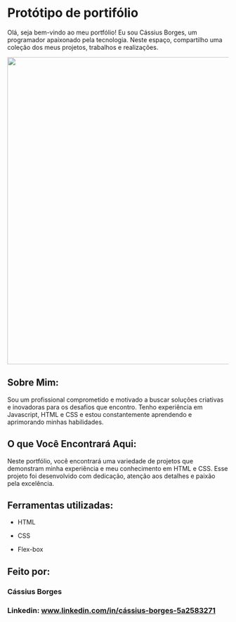 # Protótipo de portifólio

Olá, seja bem-vindo ao meu portfólio! Eu sou Cássius Borges, um programador apaixonado pela tecnologia. Neste espaço, compartilho uma coleção dos meus projetos, trabalhos e realizações.

<div align="center">
<img src = "https://github.com/Borges9/Prototipo-de-portifolio/assets/102422255/93b0bc15-f01a-4577-bd40-3835993c1f5f" width="700px" />
</div>

## Sobre Mim:
Sou um profissional comprometido e motivado a buscar soluções criativas e inovadoras para os desafios que encontro. Tenho experiência em Javascript, HTML e CSS e estou constantemente aprendendo e aprimorando minhas habilidades.

## O que Você Encontrará Aqui:
Neste portfólio, você encontrará uma variedade de projetos que demonstram minha experiência e meu conhecimento em HTML e CSS. Esse projeto foi desenvolvido com dedicação, atenção aos detalhes e paixão pela excelência.

## Ferramentas utilizadas:

* HTML

* CSS

* Flex-box

## Feito por:

### Cássius Borges

### Linkedin: www.linkedin.com/in/cássius-borges-5a2583271
